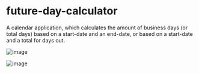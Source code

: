 # future-day-calculator
A calendar application, which calculates the amount of business days (or total days) based on a start-date and an end-date, or based on a start-date and a total for days out.

![image](https://user-images.githubusercontent.com/90933690/133891525-169d8b75-f61a-42d7-8b7c-a7cdde9e2a1a.png)


![image](https://user-images.githubusercontent.com/90933690/133891557-d255adc4-fcfe-4f72-ad8d-a2743a9461f7.png)
